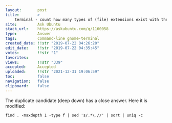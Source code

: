 ```yaml
---
layout:       post
title:        >
    terminal - count how many types of (file) extensions exist with their associated files in current directory
site:         Ask Ubuntu
stack_url:    https://askubuntu.com/q/1160058
type:         Answer
tags:         command-line gnome-terminal
created_date: !!str "2019-07-22 04:26:20"
edit_date:    !!str "2019-07-22 04:35:45"
votes:        !!str "1"
favorites:    
views:        !!str "339"
accepted:     Accepted
uploaded:     !!str "2021-12-31 19:06:59"
toc:          false
navigation:   false
clipboard:    false
---
```


The duplicate candidate (deep down) has a close answer. Here it is modified:

``` 
find . -maxdepth 1 -type f | sed 's/.*\.//' | sort | uniq -c

```
